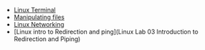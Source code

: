 - [Linux Terminal](#Linux-Lab-01-Getting-started-with-the-Linux-terminal)
- [Manipulating files](Linux-2-Manipulating-files/directories)
- [Linux Networking](Linux-5-Networking)
- [Linux intro to Redirection and ping](Linux Lab 03 Introduction to Redirection and Piping)
